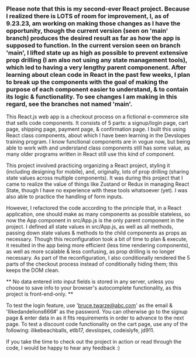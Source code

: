 ### Please note that this is my second-ever React project. Because I realized there is LOTS of room for improvement, I, as of 9.23.23, am working on making those changes as I have the opportunity, though the current version (seen on 'main' branch) produces the desired result as far as how the app is supposed to function. In the current version seen on branch 'main', I lifted state up as high as possible to prevent extensive prop drilling (I am also not using any state management tools), which led to having a very lengthy parent componenent. After learning about clean code in React in the past few weeks, I plan to break up the components with the goal of making the purpose of each component easier to understand, & to contain its logic & functionality. To see changes I am making in this regard, see the branches not named 'main'.

This React.js web app is a checkout process on a fictional e-commerce site that sells code components. It consists of 5 parts: a signup/login page, cart page, shipping page, payment page, & confirmation page. I built this using React class components, about which I have been learning in the Devslopes training program. I know functional components are in vogue now, but being able to work with and understand class components still has some value, as many older programs written in React still use this kind of component.

This project involved practicing organizing a React project, styling it (including designing for mobile), and, originally, lots of prop drilling (sharing state values across multiple components). It was during this project that I came to realize the value of things like Zustand or Redux in managing React State, though I have no experience with these tools whatsoever (yet). I was also able to practice the handling of form inputs.

However, I refactored the code according to the principle that, in a React application, one should make as many components as possible stateless, so now the App component in src/App.js is the only parent component in the project. I defined all state values in src/App.js, as well as all methods, passing down state values & methods to the child components as props as necessary. Though this reconfiguration took a bit of time to plan & execute, it resulted in the app being more efficient (less time rendering components), as well as more scalable & less confusing, as prop drilling is no longer necessary. As part of the reconfiguration, I also conditionally rendered the 5 parts of the checkout process instead of conditionally hiding them; this keeps the DOM clean.

** No data entered into input fields is stored in any server, unless you choose to save info to your browser's autocomplete functionality, as this project is front-end-only. **

To test the login feature, use 'bruce.twarze@abc.com' as the email & 'Ilikedandelions666#' as the password. You can otherwise go to the signup page & enter data in as it fits requirements in order to advance to the next page. To test a discount code functionality on the cart page, use any of the following: ilikebeachballs, etlb17, devslopes, codeislyfe, jd911.

If you take the time to check out the project in action or read through the code, I would be happy to hear any feedback :)
